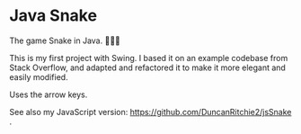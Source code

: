 # Java Snake
The game Snake in Java. 🐍🐍🐍

This is my first project with Swing. I based it on an example codebase from Stack Overflow, and adapted and refactored it to make it more elegant and easily modified.

Uses the arrow keys.

See also my JavaScript version: https://github.com/DuncanRitchie2/jsSnake .
